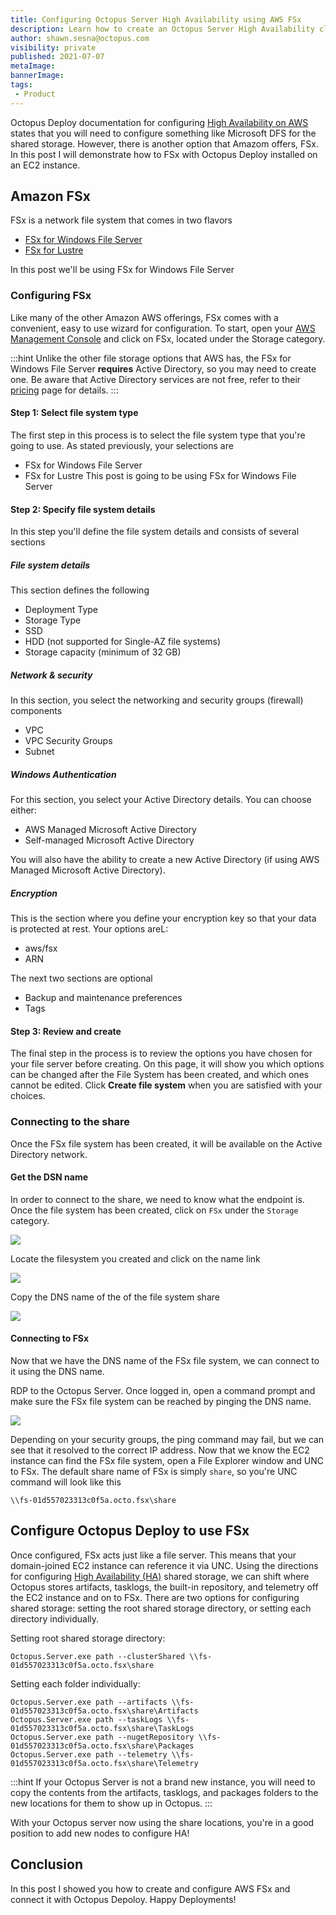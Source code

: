 ```yaml
---
title: Configuring Octopus Server High Availability using AWS FSx
description: Learn how to create an Octopus Server High Availability cluster using AWS FSx
author: shawn.sesna@octopus.com
visibility: private
published: 2021-07-07
metaImage: 
bannerImage: 
tags:
 - Product
---
```


Octopus Deploy documentation for configuring [High Availability on AWS](https://octopus.com/docs/administration/high-availability/configuring-octopus-for-high-availability#shared-storage-in-amazon-aws) states that you will need to configure something like Microsoft DFS for the shared storage.  However, there is another option that Amazom offers, FSx.  In this post I will demonstrate how to FSx with Octopus Deploy installed on an EC2 instance.

## Amazon FSx
FSx is a network file system that comes in two flavors
- [FSx for Windows File Server](https://aws.amazon.com/fsx/windows/)
- [FSx for Lustre](https://aws.amazon.com/fsx/lustre/)

In this post we'll be using FSx for Windows File Server

### Configuring FSx
Like many of the other Amazon AWS offerings, FSx comes with a convenient, easy to use wizard for configuration.  To start, open your [AWS Management Console](https://aws.amazon.com/console) and click on FSx, located under the Storage category.

:::hint
Unlike the other file storage options that AWS has, the FSx for Windows File Server **requires** Active Directory, so you may need to create one.  Be aware that Active Directory services are not free, refer to their [pricing](https://aws.amazon.com/directoryservice/pricing/) page for details.
:::

#### Step 1: Select file system type
The first step in this process is to select the file system type that you're going to use.  As stated previously, your selections are
- FSx for Windows File Server
- FSx for Lustre
This post is going to be using FSx for Windows File Server

#### Step 2: Specify file system details
In this step you'll define the file system details and consists of several sections

##### File system details
This section defines the following
- Deployment Type
- Storage Type
 - SSD
 - HDD (not supported for Single-AZ file systems)
- Storage capacity (minimum of 32 GB)

##### Network & security
In this section, you select the networking and security groups (firewall) components
- VPC
- VPC Security Groups
- Subnet

##### Windows Authentication
For this section, you select your Active Directory details.  You can choose either:
- AWS Managed Microsoft Active Directory
- Self-managed Microsoft Active Directory

You will also have the ability to create a new Active Directory (if using AWS Managed Microsoft Active Directory).

##### Encryption
This is the section where you define your encryption key so that your data is protected at rest.  Your options areL:
- aws/fsx
- ARN

The next two sections are optional
- Backup and maintenance preferences
- Tags

#### Step 3: Review and create
The final step in the process is to review the options you have chosen for your file server before creating.  On this page, it will show you which options can be changed after the File System has been created, and which ones cannot be edited.  Click **Create file system** when you are satisfied with your choices.

### Connecting to the share
Once the FSx file system has been created, it will be available on the Active Directory network.

#### Get the DSN name
In order to connect to the share, we need to know what the endpoint is.  Once the file system has been created, click on `FSx` under the `Storage` category.

![](aws-storage-fsx.png)

Locate the filesystem you created and click on the name link

![](aws-fsx-filesystem.png)

Copy the DNS name of the of the file system share

![](aws-fsx-dns.png)

#### Connecting to FSx
Now that we have the DNS name of the FSx file system, we can connect to it using the DNS name.

RDP to the Octopus Server.  Once logged in, open a command prompt and make sure the FSx file system can be reached by pinging the DNS name.

![](aws-ec2-ping.png)

Depending on your security groups, the ping command may fail, but we can see that it resolved to the correct IP address.  Now that we know the EC2 instance can find the FSx file system, open a File Explorer window and UNC to FSx.  The default share name of FSx is simply `share`, so you're UNC command will look like this

```
\\fs-01d557023313c0f5a.octo.fsx\share
```

## Configure Octopus Deploy to use FSx
Once configured, FSx acts just like a file server.  This means that your domain-joined EC2 instance can reference it via UNC.  Using the directions for configuring [High Availability (HA)](https://octopus.com/docs/administration/high-availability/configuring-octopus-for-high-availability) shared storage, we can shift where Octopus stores artifacts, tasklogs, the built-in repository, and telemetry off the EC2 instance and on to FSx.  There are two options for configuring shared storage: setting the root shared storage directory, or setting each directory individually.

Setting root shared storage directory:
```
Octopus.Server.exe path --clusterShared \\fs-01d557023313c0f5a.octo.fsx\share
```

Setting each folder individually:
```
Octopus.Server.exe path --artifacts \\fs-01d557023313c0f5a.octo.fsx\share\Artifacts
Octopus.Server.exe path --taskLogs \\fs-01d557023313c0f5a.octo.fsx\share\TaskLogs
Octopus.Server.exe path --nugetRepository \\fs-01d557023313c0f5a.octo.fsx\share\Packages
Octopus.Server.exe path --telemetry \\fs-01d557023313c0f5a.octo.fsx\share\Telemetry
```
:::hint
If your Octopus Server is not a brand new instance, you will need to copy the contents from the artifacts, tasklogs, and packages folders to the new locations for them to show up in Octopus.
:::

With your Octopus server now using the share locations, you're in a good position to add new nodes to configure HA!

## Conclusion
In this post I showed you how to create and configure AWS FSx and connect it with Octopus Depoloy.  Happy Deployments!